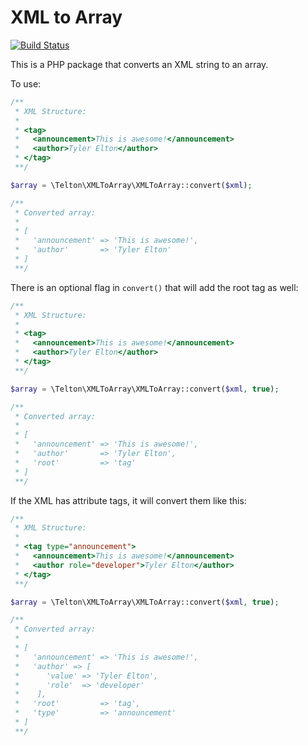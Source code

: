 # XML to Array

[![Build Status](https://travis-ci.org/telton/xmltoarray.svg?branch=master)](https://travis-ci.org/telton/xmltoarray)

This is a PHP package that converts an XML string to an array.

To use:

```php
/**
 * XML Structure:
 *
 * <tag>
 *   <announcement>This is awesome!</announcement>
 *   <author>Tyler Elton</author>
 * </tag>
 **/

$array = \Telton\XMLToArray\XMLToArray::convert($xml);

/**
 * Converted array:
 *
 * [
 *   'announcement' => 'This is awesome!',
 *   'author'       => 'Tyler Elton'
 * ]
 **/
```

There is an optional flag in `convert()` that will add the root tag as well:

```php
/**
 * XML Structure:
 *
 * <tag>
 *   <announcement>This is awesome!</announcement>
 *   <author>Tyler Elton</author>
 * </tag>
 **/

$array = \Telton\XMLToArray\XMLToArray::convert($xml, true);

/**
 * Converted array:
 *
 * [
 *   'announcement' => 'This is awesome!',
 *   'author'       => 'Tyler Elton',
 *   'root'         => 'tag'
 * ]
 **/
```

If the XML has attribute tags, it will convert them like this:

```php
/**
 * XML Structure:
 *
 * <tag type="announcement">
 *   <announcement>This is awesome!</announcement>
 *   <author role="developer">Tyler Elton</author>
 * </tag>
 **/

$array = \Telton\XMLToArray\XMLToArray::convert($xml, true);

/**
 * Converted array:
 *
 * [
 *   'announcement' => 'This is awesome!',
 *   'author' => [
 *      'value' => 'Tyler Elton',
 *      'role'  => 'developer'
 *    ],
 *   'root'         => 'tag',
 *   'type'         => 'announcement'
 * ]
 **/
```
